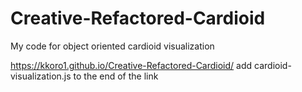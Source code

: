 # Creative-Refactored-Cardioid
My code for object oriented cardioid visualization



  https://kkoro1.github.io/Creative-Refactored-Cardioid/
add cardioid-visualization.js to the end of the link
